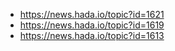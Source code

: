  * https://news.hada.io/topic?id=1621
 * https://news.hada.io/topic?id=1619
 * https://news.hada.io/topic?id=1613
